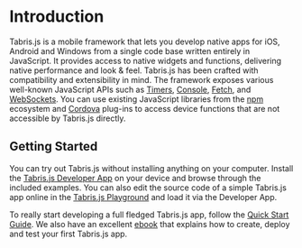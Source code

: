 ---
---
# Introduction

Tabris.js is a mobile framework that lets you develop native apps for iOS, Android and Windows from a single code base written entirely in JavaScript.
It provides access to native widgets and functions, delivering native performance and look & feel.
Tabris.js has been crafted with compatibility and extensibility in mind.
The framework exposes various well-known JavaScript APIs such as [Timers](https://developer.mozilla.org/en-US/docs/Web/API/WindowOrWorkerGlobalScope/setTimeout), [Console](https://developer.mozilla.org/en-US/docs/Web/API/Console), [Fetch](https://developer.mozilla.org/en-US/docs/Web/API/Fetch_API), and [WebSockets](https://developer.mozilla.org/en-US/docs/Web/API/WebSocket).
You can use existing JavaScript libraries from the [npm](http://npmjs.com/) ecosystem and [Cordova](https://cordova.apache.org/plugins/) plug-ins to access device functions that are not accessible by Tabris.js directly.

## Getting Started

You can try out Tabris.js without installing anything on your computer.
Install the [Tabris.js Developer App](developer-app.md) on your device and browse through the included examples.
You can also edit the source code of a simple Tabris.js app online in the [Tabris.js Playground](https://tabrisjs.com/playground) and load it via the Developer App.

To really start developing a full fledged Tabris.js app, follow the [Quick Start Guide](getting-started.md).
We also have an excellent [ebook](https://tabrisjs.com/downloads/ebook/tabrisjs-2.0.0-rc2.pdf) that explains how to create, deploy and test your first Tabris.js app.
